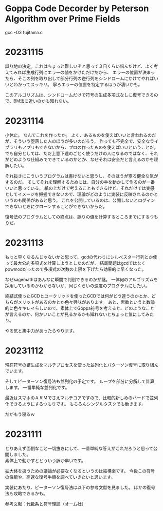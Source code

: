 # Goppa Code Decorder by Peterson Algorithm over Prime Fields
gcc -O3 fujitama.c

# 20231115
誤り地の決定。これはちょっと難しいぞと思って３日くらい悩んだけど、よく考えてみれば生成行列にエラーの値をかけただけだから、
エラーの位置が決まったら、そこの列を取り出して部分行列の逆行列をシンドロームにかけてやればいいとわかってスッキリ。
寧ろエラーの位置を特定するほうが凄いかも。

このアルゴリズムは、シンドロームだけで符号の生成多項式なしに復号できるので、BM法に近いのかも知れない。

# 20231114
小休止。
なんでこれを作ったか。
よく、あるものを使えばいいと言われるのだが、そういう堕落した人のほうが多いのだろう。
作っても不完全で、安全なライブラリもアプリもできないから、プロの作ったものを使えばいいということだ。
でも自分としては、ただ上意下達のごとく使うだけの人になるのではなく、それがどのような仕組みでできているのかとか、なぜそれは安全だと言えるのかを理解したい。

それ抜きにこういうプログラムは書けないと思うし、そのほうが寧ろ健全な気がするのだ。
そしてそれを理解するためには、自分の手を動かして作るのが一番いいと思っている。
紙の上だけで考えることもできるけど、それだけでは実感としてイメージを把握できないので、理論がどのように実装に反映されるのかというのも関係があると思う。
これを公開しているのは、公開しないとログインできないときにクローンすることができないからだ。

復号法のプログラムとしての終点は、誤りの値を計算するところまでにするつもりだ。


# 20231113
もっと早くなるんじゃないかと思って、gcdの代わりにシルベスター行列とか使って最大公約多項式を計算しようとしたのだが、
結局問題はgcdではなくpowmodだったので多項式の次数の上限を下げたら効果的に早くなった。

なぜsagemathはあんなに瞬間で判別できるのかが謎。
一体何のアルゴリズムを採用しているのかわからないが、同じくらいの速度のプログラムにしたい。

終結式使ったGCDとユークリッドを使ったGCDでは何がどう違うのかとか、どちらがメリットがあるのかとか色々興味があります。
あと、素数というと数論的に色々キレイらしいので、素体上でGoppa符号を考えると、どのようなことが言えるのか、何かいいことが見るかるかも知れないとちょっと気にしてみたり。

やる気と集中力があったらやります。

# 20231112
現在符号の鍵生成をマルチプロセスを使った並列化とパターソン復号に取り組んでいます。

そしてピーターソン復号法も並列化の予定です。
ループを部分に分解して計算します。
一番単純な並列化です。

最近はスマホのＡＲＭでさえマルチコアですので、比較的新しめのハードで並列化できるようにするつもりです。
もちろんシングルタスクでも動きます。

だがもう寝るｗ

# 20231111
とりあえず面倒なこと一切抜きにして、一番単純な答えがこれだろうと思って公開しました。  
素体上で動かすとどういう訳か早いです。

拡大体を扱うための議論が必要なくなるというのは結構楽です。
今後この符号の性能や、高速な復号手順を調べていきたいと思います。

実装にあたり、ピーターソン復号法は以下の参考文献を見ました。
ほかの復号法も攻略できるかも。


参考文献：代数系と符号理論（オーム社）
